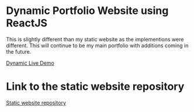 # Dynamic Portfolio Website using ReactJS 
This is slightly different than my static website as the implementions were different.
This will continue to be my main portfolio with additions coming in the future.

[Dynamic Live Demo](https://priceless-kalam-d7a456.netlify.app/)


# Link to the static website repository

[Static website repository](https://github.com/aimarket/focis)
